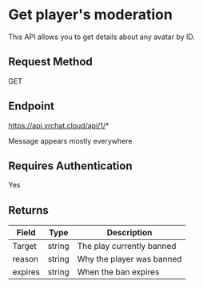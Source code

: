 # Get player's moderation

This API allows you to get details about any avatar by ID.

## Request Method 
GET

## Endpoint
https://api.vrchat.cloud/api/1/*

Message appears mostly everywhere

## Requires Authentication
Yes

## Returns 

Field | Type | Description
------|------|------------
Target | string | The play currently banned
reason | string | Why the player was banned
expires | string | When the ban expires